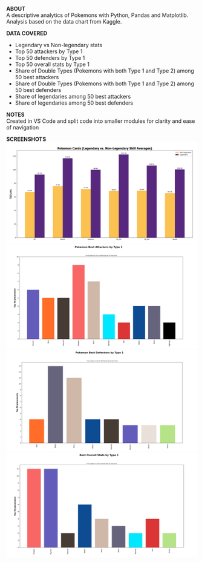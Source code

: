 
<strong>ABOUT</strong><br>
A descriptive analytics of Pokemons with Python, Pandas and Matplotlib. Analysis based on the data chart from Kaggle.

<strong>DATA COVERED</strong><br>
- Legendary vs Non-legendary stats
- Top 50 attackers by Type 1
- Top 50 defenders by Type 1
- Top 50 overall stats by Type 1
- Share of Double Types (Pokemons with both Type 1 and Type 2) among 50 best attackers
- Share of Double Types (Pokemons with both Type 1 and Type 2) among 50 best defenders
- Share of legendaries among 50 best attackers
- Share of legendaries among 50 best defenders 

<strong>NOTES</strong><br>
Created in VS Code and split code into smaller modules for clarity and ease of navigation 

<strong>SCREENSHOTS</strong>
<img src="./assets/pokemon_legendary.png" />
<img src="./assets/best_attackers_by_type.png" />
<img src="./assets/best_defenders_by_type.png" />
<img src="./assets/best_overall_stats_by_type.png" />

